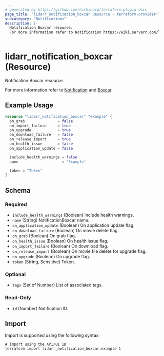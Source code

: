 ```yaml
---
# generated by https://github.com/hashicorp/terraform-plugin-docs
page_title: "lidarr_notification_boxcar Resource - terraform-provider-lidarr"
subcategory: "Notifications"
description: |-
  Notification Boxcar resource.
  For more information refer to Notification https://wiki.servarr.com/lidarr/settings#connect and Boxcar https://wiki.servarr.com/lidarr/supported#boxcar.
---
```


# lidarr_notification_boxcar (Resource)

<!-- subcategory:Notifications -->Notification Boxcar resource.
For more information refer to [Notification](https://wiki.servarr.com/lidarr/settings#connect) and [Boxcar](https://wiki.servarr.com/lidarr/supported#boxcar).

## Example Usage

```terraform
resource "lidarr_notification_boxcar" "example" {
  on_grab               = false
  on_import_failure     = true
  on_upgrade            = true
  on_download_failure   = false
  on_release_import     = true
  on_health_issue       = false
  on_application_update = false

  include_health_warnings = false
  name                    = "Example"

  token = "Token"
}
```

<!-- schema generated by tfplugindocs -->
## Schema

### Required

- `include_health_warnings` (Boolean) Include health warnings.
- `name` (String) NotificationBoxcar name.
- `on_application_update` (Boolean) On application update flag.
- `on_download_failure` (Boolean) On movie delete flag.
- `on_grab` (Boolean) On grab flag.
- `on_health_issue` (Boolean) On health issue flag.
- `on_import_failure` (Boolean) On download flag.
- `on_release_import` (Boolean) On movie file delete for upgrade flag.
- `on_upgrade` (Boolean) On upgrade flag.
- `token` (String, Sensitive) Token.

### Optional

- `tags` (Set of Number) List of associated tags.

### Read-Only

- `id` (Number) Notification ID.

## Import

Import is supported using the following syntax:

```shell
# import using the API/UI ID
terraform import lidarr_notification_boxcar.example 1
```
